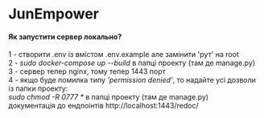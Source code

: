 # JunEmpower

#### Як запустити сервер локально?<br>
1 - створити .env із вмістом .env.example але замінити 'рут' на root<br>
2 - <i>sudo docker-compose up --build</i> в папці проекту (там де manage.py)<br>
3 - сервер тепер nginx, тому тепер 1443 порт<br>
4 - якщо буде помилка типу <i>'permission denied'</i>, то надайте усі дозволи із папки проекту:<br>
<i>sudo chmod -R 0777 *</i> в папці проекту (там де manage.py)<br>
документація до ендпоінтів http://localhost:1443/redoc/

